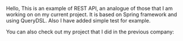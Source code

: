 Hello,
This is an example of REST API, an analogue of those that I am working on on my current project.
It is based on Spring framework and using QueryDSL. Also I have added simple test for example.

You can also check out my project that I did in the previous company:
<link>